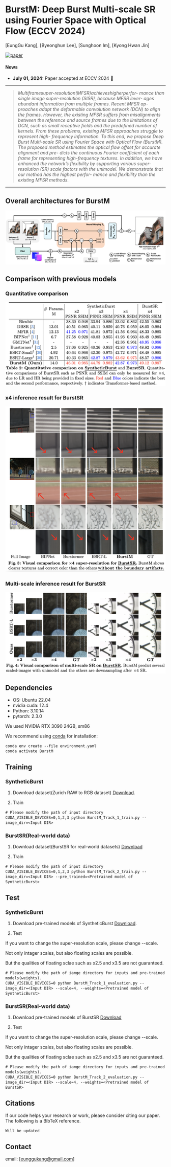 # BurstM: Deep Burst Multi-scale SR using Fourier Space with Optical Flow (ECCV 2024)

[EungGu Kang], [Byeonghun Lee], [Sunghoon Im], [Kyong Hwan Jin]

[![paper](https://img.shields.io/badge/arXiv-Paper-<COLOR>.svg)](https://arxiv.org/pdf/2304.01194.pdf)

#### News
- **July 01, 2024:** Paper accepted at ECCV 2024 :tada:

<hr />

> *Multiframesuper-resolution(MFSR)achieveshigherperfor- mance than single image super-resolution (SISR), because MFSR lever- ages abundant information from multiple frames. Recent MFSR ap- proaches adapt the deformable convolution network (DCN) to align the frames. However, the existing MFSR suffers from misalignments between the reference and source frames due to the limitations of DCN, such as small receptive fields and the predefined number of kernels. From these problems, existing MFSR approaches struggle to represent high- frequency information. To this end, we propose Deep Burst Multi-scale SR using Fourier Space with Optical Flow (BurstM). The proposed method estimates the optical flow offset for accurate alignment and pre- dicts the continuous Fourier coefficient of each frame for representing high-frequency textures. In addition, we have enhanced the network’s flexibility by supporting various super-resolution (SR) scale factors with the unimodel. We demonstrate that our method has the highest perfor- mance and flexibility than the existing MFSR methods.*
<hr />

## Overall architectures for BurstM
![BurstM_overall_architecture.png](figs/BurstM_overall_architecture.png)


## Comparison with previous models
### Quantitative comparison
![BurstM_quantitative_comparison.png](figs/BurstM_quantitative_comparison.png)

### x4 inference result for BurstSR
![BurstM_BurstSR_x4_result.png](figs/BurstM_BurstSR_x4_result.png)

### Multi-scale inference result for BurstSR
![BurstM_BurstSR_multiscale.png](figs/BurstM_BurstSR_multiscale.png)



## Dependencies
- OS: Ubuntu 22.04
- nvidia cuda: 12.4
- Python: 3.10.14
- pytorch: 2.3.0

We used NVIDIA RTX 3090 24GB, sm86

We recommend using [conda](https://www.anaconda.com/distribution/) for installation:
```
conda env create --file environment.yaml
conda activate BurstM
```

## Training

### SyntheticBurst
1. Download dataset(Zurich RAW to RGB dataset) [Download](http://people.ee.ethz.ch/~ihnatova/pynet.html#dataset).

2. Train

```
# Please modify the path of input directory
CUDA_VISIBLE_DEVICES=0,1,2,3 python BurstM_Track_1_train.py --image_dir=<Input DIR>
```

### BurstSR(Real-world data)
1. Download dataset(BurstSR for real-world datasets) [Download](https://data.vision.ee.ethz.ch/bhatg/BurstSRChallenge/val.zip)

2. Train

```
# Please modify the path of input directory
CUDA_VISIBLE_DEVICES=0,1,2,3 python BurstM_Track_2_train.py --image_dir=<Input DIR> --pre_trained=<Pretrained model of SyntheticBurst>
```

## Test

### SyntheticBurst
1. Download pre-trained models of SyntheticBurst [Download](https://drive.google.com/file/d/1ToKrtGUhUHm8yHnZvgVuUmVwXlN064as/view?usp=sharing).

2. Test

  If you want to change the super-resolution scale, please change --scale.
  
  Not only intager scales, but also floating scales are possible.
  
  But the qualities of floating sclae such as x2.5 and x3.5 are not guaranteed.
```
# Please modify the path of iamge directory for inputs and pre-trained models(weights).
CUDA_VISIBLE_DEVICES=0 python BurstM_Track_1_evaluation.py --image_dir=<Input DIR> --scale=4, --weights=<Pretrained model of SyntheticBurst>
```


### BurstSR(Real-world data)
1. Download pre-trained models of BurstSR [Download](https://drive.google.com/file/d/1id83q_IOF7qawO5_4WJ4ZGOFvxkcwbFw/view?usp=sharing)

2. Test

  If you want to change the super-resolution scale, please change --scale.
  
  Not only intager scales, but also floating scales are possible.
  
  But the qualities of floating sclae such as x2.5 and x3.5 are not guaranteed.
```
# Please modify the path of iamge directory for inputs and pre-trained models(weights).
CUDA_VISIBLE_DEVICES=0 python BurstM_Track_2_evaluation.py --image_dir=<Input DIR> --scale=4, --weights=<Pretrained model of BurstSR>
``` 

## Citations
If our code helps your research or work, please consider citing our paper.
The following is a BibTeX reference.

```
Will be updated
```

## Contact
email: [eunggukang@gmail.com]
